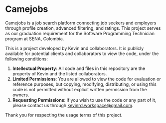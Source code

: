 # Camejobs
Camejobs is a job search platform connecting job seekers and employers through profile creation, advanced filtering, and ratings. This project serves as our graduation requirement for the Software Programming Technician program at SENA, Colombia.

This is a project developed by Kevin and collaborators. It is publicly available for potential clients and collaborators to view the code, under the following conditions:

1. **Intellectual Property**: All code and files in this repository are the property of Kevin and the listed collaborators.
2. **Limited Permissions**: You are allowed to view the code for evaluation or reference purposes, but copying, modifying, distributing, or using this code is not permitted without explicit written permission from the owners.
3. **Requesting Permissions**: If you wish to use the code or any part of it, please contact us through kevinrd.workspace@gmail.com.

Thank you for respecting the usage terms of this project.

